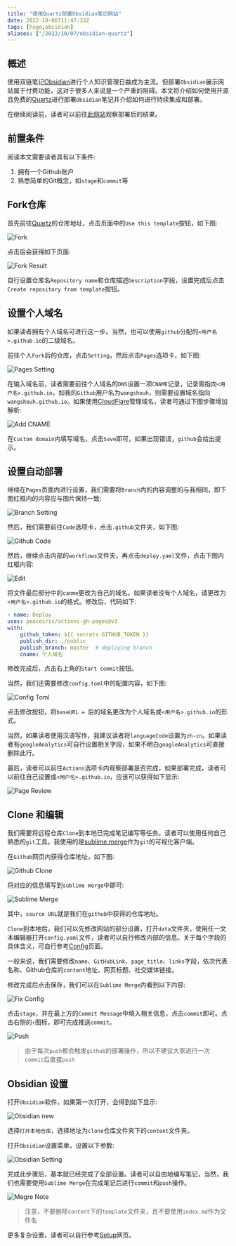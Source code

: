 ```yaml
---
title: "使用Quartz部署Obsidian笔记网站"
date: 2022-10-06T11:47:33Z
tags: [hugo,obsidian]
aliases: ["/2022/10/07/obsidian-quartz"]
---
```

## 概述

使用双链笔记[Obsidian](https://obsidian.md/)进行个人知识管理日益成为主流。但部署`Obsidian`展示网站属于付费功能，这对于很多人来说是一个严重的阻碍。本文将介绍如何使用开源且免费的[Quartz](https://github.com/jackyzha0/quartz)进行部署`Obsidian`笔记并介绍如何进行持续集成和部署。

在继续阅读前，读者可以前往[此网站](https://quartz.jzhao.xyz/)观察部署后的结果。

## 前置条件

阅读本文需要读者具有以下条件:

1. 拥有一个Github账户
1. 熟悉简单的Git概念，如`stage`和`commit`等

## Fork仓库

首先前往[Quartz](https://github.com/jackyzha0/quartz)的仓库地址，点击页面中的`Use this template`按钮，如下图:

![Fork](https://img.gopic.xyz/bfee3db14a343698212158508c52a838.png)

点击后会获得如下页面:

![Fork Result](https://img.gopic.xyz/a71e377ad73f64715f4357bedd6e9573.png)

自行设置仓库名`Repository name`和仓库描述`Description`字段，设置完成后点击`Create repository from template`按钮。

## 设置个人域名

如果读者拥有个人域名可进行这一步。当然，也可以使用`github`分配的`<用户名>.github.io`的二级域名。

前往个人`Fork`后的仓库，点击`Setting`，然后点击`Pages`选项卡，如下图:

![Pages Setting](https://img.gopic.xyz/cbae3d2dd1b0906415e4d1483ed7cc59.png)

在输入域名前，读者需要前往个人域名的`DNS`设置一项`CNAME`记录，记录需指向`<用户名>.github.io`，如我的`Github`用户名为`wangshouh`，则需要设置域名指向`wangshouh.github.io`。如果使用[CloudFlare](https://www.cloudflare.com/)管理域名，读者可通过下图步骤增加解析:

![Add CNAME](https://img.gopic.xyz/f1c4b6371e1970c7a4b67daa07c0c302.png)

在`Custom domain`内填写域名，点击`Save`即可，如果出现错误，`github`会给出提示。

## 设置自动部署

继续在`Pages`页面内进行设置，我们需要将`Branch`内的内容调整的与我相同，即下图红框内的内容应与图片保持一致:

![Branch Setting](https://img.gopic.xyz/4e33077edbeefe243778e36c03fbde13.png)

然后，我们需要前往`Code`选项卡，点击`.github`文件夹，如下图:

![Github Code](https://img.gopic.xyz/4c5d93d427e1d2fbc5016536cae967d4.png)

然后，继续点击内部的`workflows`文件夹，再点击`deploy.yaml`文件，点击下图内红框内容:

![Edit](https://img.gopic.xyz/ecea26216d1cf6b8546378bc6fd7e377.png)

将文件最后部分中的`canme`更改为自己的域名。如果读者没有个人域名，请更改为`<用户名>.github.io`的格式。修改后，代码如下:
```yaml
- name: Deploy
uses: peaceiris/actions-gh-pages@v3
with:
    github_token: ${{ secrets.GITHUB_TOKEN }}
    publish_dir: ./public
    publish_branch: master  # deploying branch
    cname: 个人域名
```

修改完成后，点击右上角的`Start commit`按钮。

当然，我们还需要修改`config.toml`中的配置内容，如下图:

![Config Toml](https://img.gopic.xyz/109dc4dd8509b0ac524151118f24bfed.png)

点击修改按钮，将`baseURL = `后的域名更改为个人域名或`<用户名>.github.io`的形式。

当然，如果读者使用汉语写作，我建议读者将`languageCode`设置为`zh-cn`。如果读者有`googleAnalytics`可自行设置相关字段，如果不明白`googleAnalytics`可直接删除此行。

最后，读者可以前往`Actions`选项卡内观察部署是否完成，如果部署完成，读者可以前往自己设置或`<用户名>.github.io`，应该可以获得如下显示:

![Page Review](https://img.gopic.xyz/367710982c3c9af1471e1cdc1eb80676.png)

## Clone 和编辑

我们需要将远程仓库`Clone`到本地已完成笔记编写等任务。读者可以使用任何自己熟悉的`git`工具。我使用的是[sublime merge](https://www.sublimemerge.com/)作为`git`的可视化客户端。

在`Github`网页内获得仓库地址，如下图:

![Github Clone](https://img.gopic.xyz/94be4d499ecdcd8927fb14560ecf050d.png)

将对应的信息填写到`sublime merge`中即可:

![Sublime Merge](https://img.gopic.xyz/4d7ae0531b526e210ac90829fa54a7de.png)

其中，`source URL`就是我们在`github`中获得的仓库地址。

`Clone`到本地后，我们可以先修改网站的部分设置，打开`data`文件夹，使用任一文本编辑器打开`config.yaml`文件，读者可以自行修改内部的信息。关于每个字段的具体含义，可自行参考[Config](https://quartz.jzhao.xyz/notes/config/)页面。

一般来说，我们需要修改`name`、`GitHubLink`、`page_title`、`links`字段，依次代表名称、Github仓库的`content`地址、网页标题、社交媒体链接。

修改完成后点击保存，我们可以在`Sublime Merge`内看到以下内容:

![Fix Config](https://img.gopic.xyz/fcd72c829e9be8e6dcd33e9450fb3ff7.png)

点击`stage`，并在最上方的`Commit Message`中填入相关信息，点击`commit`即可。点击右侧的`↑`图标，即可完成推送`commit`。

![Push](https://img.gopic.xyz/2902fcb6b7741916b012d7368e02f66a.png)

> 由于每次`push`都会触发`github`的部署操作，所以不建议大家进行一次`commit`后直接`push`

## Obsidian 设置

打开`Obsidian`软件，如果第一次打开，会得到如下显示:

![Obsidian new](https://img.gopic.xyz/ec798257c631fa414671acf515676790.png)

选择`打开本地仓库`，选择地址为`clone`仓库文件夹下的`content`文件夹。

打开`Obsidian`设置菜单，设置以下参数:

![Obsidian Setting](https://img.gopic.xyz/db494af6898a20838fe7886d1c5b15e1.png)

完成此步骤后，基本就已经完成了全部设置。读者可以自由地编写笔记，当然，我们也需要使用`Sublime Merge`在完成笔记后进行`commit`和`push`操作。

![Megre Note](https://img.gopic.xyz/2dc8e9695e3d7571f078a8099c74b9a0.png)

> 注意，不要删除`content`下的`template`文件夹，且不要使用`index.md`作为文件名

更多复杂设置，读者可以自行参考[Setup](https://quartz.jzhao.xyz/tags/setup/)网页。
